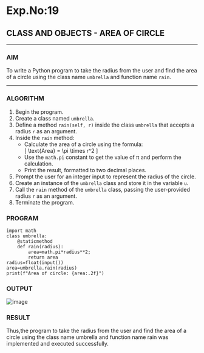# Exp.No:19  
## CLASS AND OBJECTS - AREA OF CIRCLE

---

### AIM  
To write a Python program to take the radius from the user and find the area of a circle using the class name `umbrella` and function name `rain`.

---

### ALGORITHM

1. Begin the program.  
2. Create a class named `umbrella`.  
3. Define a method `rain(self, r)` inside the class `umbrella` that accepts a radius `r` as an argument.  
4. Inside the `rain` method:  
   - Calculate the area of a circle using the formula:  
     \[ \text{Area} = \pi \times r^2 \]  
   - Use the `math.pi` constant to get the value of π and perform the calculation.  
   - Print the result, formatted to two decimal places.  
5. Prompt the user for an integer input to represent the radius of the circle.  
6. Create an instance of the `umbrella` class and store it in the variable `u`.  
7. Call the `rain` method of the `umbrella` class, passing the user-provided radius `r` as an argument.  
8. Terminate the program.



### PROGRAM
```
import math  
class umbrella:   
    @staticmethod   
    def rain(radius):   
        area=math.pi*radius**2;   
        return area   
radius=float(input())   
area=umbrella.rain(radius)   
print(f"Area of circle: {area:.2f}")
```
### OUTPUT

![image](https://github.com/user-attachments/assets/cf9a10de-e193-4ffa-b7a0-9e4c1bf68fcd)


### RESULT
Thus,the program to take the radius from the user and find the area of a circle using the class name umbrella and function name rain was implemented and executed successfully.



